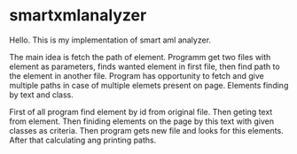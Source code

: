# smartxmlanalyzer
Hello.
This is my implementation of smart aml analyzer.

The main idea is fetch the path of element.
Programm get two files with element as parameters, finds wanted element in first file, then find path to the element in another file.
Program has opportunity to fetch and give multiple paths in case of multiple elemets present on page.
Elements finding by text and class.

First of all program find element by id from original file.
Then geting text from element.
Then finiding elements on the page by this text with given classes as criteria. 
Then program gets new file and looks for this elements.
After that calculating ang printing paths.
